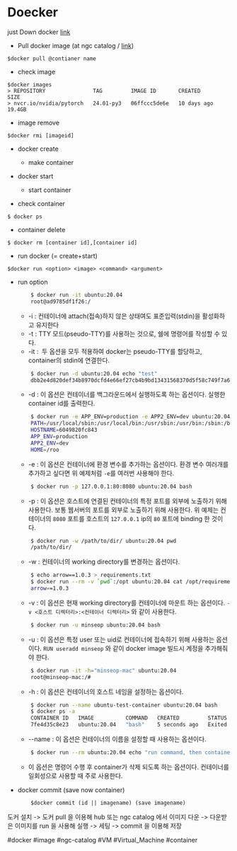 # Doecker
just Down docker
[link](https://docs.docker.com/engine/install/)

- Pull docker image (at ngc catalog / [link](https://catalog.ngc.nvidia.com/containers))
``` shell
$docker pull @contianer name
```

- check image
```
$docker images
> REPOSITORY               TAG         IMAGE ID       CREATED       SIZE
> nvcr.io/nvidia/pytorch   24.01-py3   06ffccc5de6e   10 days ago   19.4GB
```
- image remove
```
$docker rmi [imageid]
```
 - docker create 
	 - make container 

 - docker start 
	 - start container

- check container 
```
$ docker ps
```

- container delete
```
$ docker rm [container id],[container id]
```

 - run docker (= create+start)
```
$docker run <option> <image> <command> <argument>
```

- run option
	```bash
		$ docker run -it ubuntu:20.04
		root@ad9785df1f26:/
	```
	- -i : 컨테이너에 attach(접속)하지 않은 상태여도 표준입력(stdin)을 활성화하고 유지한다
	- -t : TTY 모드(pseudo-TTY)를 사용하는 것으로, 쉘에 명령어를 작성할 수 있다.
	- -it :  두 옵션을 모두 적용하여 docker는 pseudo-TTY를 할당하고, container의 stdin에 연결한다. 
	```bash
		$ docker run -d ubuntu:20.04 echo "test"
		dbb2e4d820def34b8970dcfd4e66ef27cb4b9bd13431568370d5f58c749f7a69
	```
	- -d : 이 옵션은 컨테이너를 백그라운드에서 실행하도록 하는 옵션이다. 실행한 container id를 출력한다.
	```bash
		$ docker run -e APP_ENV=production -e APP2_ENV=dev ubuntu:20.04 env
		PATH=/usr/local/sbin:/usr/local/bin:/usr/sbin:/usr/bin:/sbin:/bin
		HOSTNAME=6049820fc843
		APP_ENV=production
		APP2_ENV=dev
		HOME=/roo
	```
	- -e : 이 옵션은 컨테이너에 환경 변수를 추가하는 옵션이다. 환경 변수 여러개를 추가하고 싶다면 위 예제처럼 `-e`를 여러번 사용해야 한다.
	```bash
		$ docker run -p 127.0.0.1:80:8080 ubuntu:20.04 bash
	```
	- -p : 이 옵션은 호스트에 연결된 컨테이너의 특정 포트를 외부에 노출하기 위해 사용한다. 보통 웹서버의 포트를 외부로 노출하기 위해 사용한다. 위 예제는 컨테이너의 `8080` 포트를 호스트의 `127.0.0.1` ip의 `80` 포트에 binding 한 것이다.
	```bash
		$ docker run -w /path/to/dir/ ubuntu:20.04 pwd
		/path/to/dir/
	```
	- -w : 컨테이너의 working directory를 변경하는 옵션이다.
	```bash
		$ echo arrow==1.0.3 > requirements.txt
		$ docker run --rm -v `pwd`:/opt ubuntu:20.04 cat /opt/requirements.txt
		arrow==1.0.3
	```
	- -v : 이 옵션은 현재 working directory를 컨테이너에 마운트 하는 옵션이다. `-v <호스트 디렉터리>:<컨테이너 디렉터리>` 와 같이 사용한다.
	```bash
		$ docker run -u minseop ubuntu:20.04 bash
	```
	- -u : 이 옵션은 특정 user 또는 uid로 컨테이너에 접속하기 위해 사용하는 옵션이다. `RUN useradd minseop` 와 같이 docker image 빌드시 계정을 추가해줘야 한다.
	```bash
		$ docker run -it -h="minseop-mac" ubuntu:20.04
		root@minseop-mac:/#
	```
	- -h : 이 옵션은 컨테이너의 호스트 네임을 설정하는 옵션이다.
	```bash
		$ docker run --name ubuntu-test-container ubuntu:20.04 bash
		$ docker ps -a 
		CONTAINER ID   IMAGE          COMMAND   CREATED         STATUS                     PORTS     NAMES
		7fe4d35c8e23   ubuntu:20.04   "bash"    5 seconds ago   Exited (0) 4 seconds ago             ubuntu-test-container
	```
	- --name : 이 옵션은 컨테이너의 이름을 설정할 때 사용하는 옵션이다.
	```bash
		$ docker run --rm ubuntu:20.04 echo "run command, then container deleted" 
	```
	- 이 옵션은 명령어 수행 후 container가 삭제 되도록 하는 옵션이다. 컨테이너를 일회성으로 사용할 때 주로 사용한다.

- docker commit (save now container)
	```
		$docker commit (id || imagename) (save imagename)
	```


도커 설치 -> 도커 pull 을 이용해 hub 또는 ngc catalog 에서 이미지 다운 -> 다운받은 이미지를 run 을 사용해 실행 -> 세팅 -> commit 을 이용해 저장 

#docker #image #ngc-catalog #VM #Virtual_Machine #container
